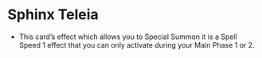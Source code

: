 # Sphinx Teleia

*   This card’s effect which allows you to Special Summon it is a Spell Speed 1 effect that you can only activate during your Main Phase 1 or 2.
